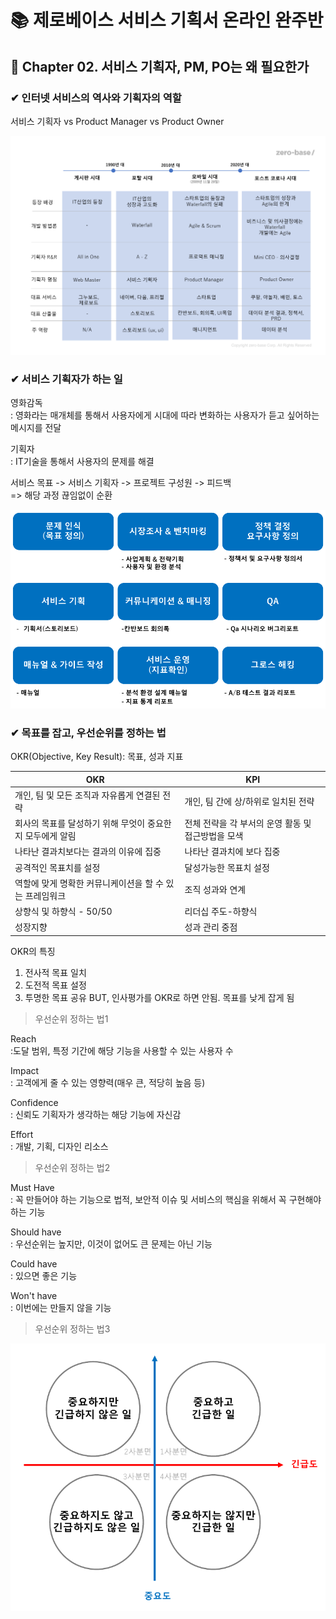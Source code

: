 # 📚 제로베이스 서비스 기획서 온라인 완주반

## 📌 Chapter 02. 서비스 기획자, PM, PO는 왜 필요한가

### ✔ 인터넷 서비스의 역사와 기획자의 역할

서비스 기획자 vs Product Manager vs Product Owner

![기획의역사](./images/3.png)

### ✔ 서비스 기획자가 하는 일

영화감독
<BR>: 영화라는 매개체를 통해서 사용자에게 시대에 따라 변화하는 사용자가 듣고 싶어하는 메시지를 전달

기획자
<BR>: IT기술을 통해서 사용자의 문제를 해결

서비스 목표 -> 서비스 기획자 -> 프로젝트 구성원 -> 피드백
<BR>=> 해당 과정 끊임없이 순환

![기획의역사](./images/4.png)

### ✔ 목표를 잡고, 우선순위를 정하는 법

OKR(Objective, Key Result): 목표, 성과 지표

|OKR|KPI|
|--|--|
|개인, 팀 및 모든 조직과 자유롭게 연결된 전략| 개인, 팀 간에 상/하위로 일치된 전략|
|회사의 목표를 달성하기 위해 무엇이 중요한지 모두에게 알림|전체 전략을 각 부서의 운영 활동 및 접근방법을 모색|
|나타난 결과치보다는 결과의 이유에 집중|나타난 결과치에 보다 집중|
|공격적인 목표치를 설정|달성가능한 목표치 설정|
|역할에 맞게 명확한 커뮤니케이션을 할 수 있는 프레임워크|조직 성과와 연계|
|상향식 및 하향식 - 50/50|리더십 주도-하향식|
|성장지향|성과 관리 중점|

OKR의 특징
1. 전사적 목표 일치
2. 도전적 목표 설정
3. 투명한 목표 공유
BUT, 인사평가를 OKR로 하면 안됨. 목표를 낮게 잡게 됨

> 우선순위 정하는 법1

Reach
<br>:도달 범위, 특정 기간에 해당 기능을 사용할 수 있는 사용자 수

Impact
<br>: 고객에게 줄 수 있는 영향력(매우 큰, 적당히 높음 등)

Confidence
<br>: 신뢰도 기획자가 생각하는 해당 기능에 자신감

Effort
<br>: 개발, 기획, 디자인 리소스

> 우선순위 정하는 법2

Must Have
<br>: 꼭 만들어야 하는 기능으로 법적, 보안적 이슈 및 서비스의 핵심을 위해서 꼭 구현해야 하는 기능

Should have
<br>: 우선순위는 높지만, 이것이 없어도 큰 문제는 아닌 기능

Could have
<br>: 있으면 좋은 기능

Won't have
<br>: 이번에는 만들지 않을 기능

> 우선순위 정하는 법3

![기획의역사](./images/5.png)

